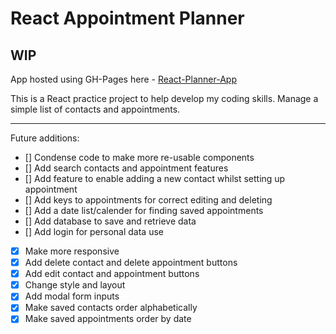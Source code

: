 # React Appointment Planner

## WIP

App hosted using GH-Pages here - [React-Planner-App](https://DanielStewardson.github.io/React-Appointment-Planner)


This is a React practice project to help develop my coding skills.
Manage a simple list of contacts and appointments.

---

Future additions:

- [] Condense code to make more re-usable components
- [] Add search contacts and appointment features
- [] Add feature to enable adding a new contact whilst setting up appointment
- [] Add keys to appointments for correct editing and deleting
- [] Add a date list/calender for finding saved appointments
- [] Add database to save and retrieve data
- [] Add login for personal data use
- [x] Make more responsive
- [x] Add delete contact and delete appointment buttons
- [x] Add edit contact and appointment buttons
- [x] Change style and layout
- [x] Add modal form inputs
- [x] Make saved contacts order alphabetically
- [x] Make saved appointments order by date